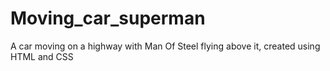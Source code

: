 # Moving_car_superman
A car moving on a highway with Man Of Steel flying above it, created using HTML and CSS

